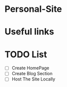 # Personal-Site

# Useful links


# TODO List

- [ ] Create HomePage
- [ ] Create Blog Section
- [ ] Host The Site Locally
